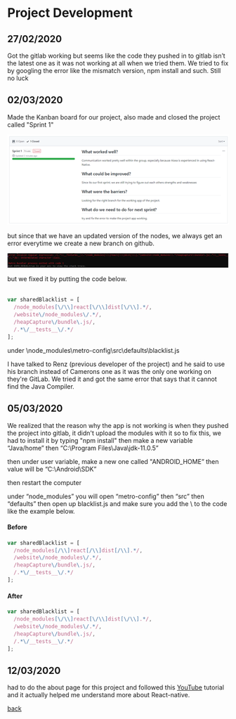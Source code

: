 

# Project Development

## 27/02/2020

Got the gitlab working but seems like the code they pushed in to gitlab isn’t the latest one as it was not working at all when we tried them. We tried to fix by googling the error like the mismatch version, npm install and such. Still no luck

## 02/03/2020

Made the Kanban board for our project, also made and closed the project called "Sprint 1"

![sprint1](https://github.com/amorjk1/Project-1/blob/master/assets/images/development1.png?raw=true)

but since that we have an updated version of the nodes, we always get an error everytime we create a new branch on github.

![error](https://github.com/amorjk1/Project-1/blob/master/assets/images/development2.png?raw=true)

but we fixed it by putting the code below.

```js

var sharedBlacklist = [
  /node_modules[\/\\]react[\/\\]dist[\/\\].*/,
  /website\/node_modules\/.*/,
  /heapCapture\/bundle\.js/,
  /.*\/__tests__\/.*/
];
```

under \node_modules\metro-config\src\defaults\blacklist.js

I have talked to Renz (previous developer of the project) and he said to use his branch instead of Camerons one as it was the only one working on they're GitLab. We tried it and got the same error that says that it cannot find the Java Compiler.

## 05/03/2020

We realized that the reason why the app is not working is when they pushed the project into gitlab, it didn't upload the modules with it so to fix this, we had to install it by typing "npm install" then make a new variable “Java/home” then “C:\Program Files\Java\jdk-11.0.5” 

then under user variable, make a new one called "ANDROID_HOME” then value will be “C:\Android\SDK”

then restart the computer

under “node_modules” you will open “metro-config” then “src” then “defaults” then open up blacklist.js and make sure you add the \ to the code like the example below.

#### Before

```js
var sharedBlacklist = [
  /node_modules[/\\]react[/\\]dist[/\\].*/,
  /website\/node_modules\/.*/,
  /heapCapture\/bundle\.js/,
  /.*\/__tests__\/.*/
];
```

#### After

```js
var sharedBlacklist = [
  /node_modules[\/\\]react[\/\\]dist[\/\\].*/,
  /website\/node_modules\/.*/,
  /heapCapture\/bundle\.js/,
  /.*\/__tests__\/.*/
];
```


## 12/03/2020

had to do the about page for this project and followed this <a href="https://www.youtube.com/watch?v=0h2TLGJya4A">YouTube</a> tutorial and it actually helped me understand more about React-native.


[back](./)
